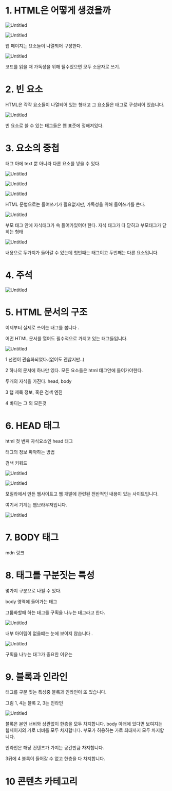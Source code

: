 # 1. HTML은 어떻게 생겼을까

![Untitled](https://s3-us-west-2.amazonaws.com/secure.notion-static.com/23a86699-0832-4813-a3d5-858ebb107daf/Untitled.png)

![Untitled](https://s3-us-west-2.amazonaws.com/secure.notion-static.com/689ed045-802d-4990-bef7-c26cf6908add/Untitled.png)

웹 페이지는 요소들이 나열되어 구성한다.

![Untitled](https://s3-us-west-2.amazonaws.com/secure.notion-static.com/a6b2842a-ce91-4d4a-b3ff-648032ce69d9/Untitled.png)

코드를 읽을 때 가독성을 위해 될수있으면 모두 소문자로 쓰기.

# 2. 빈 요소

HTML은 각각 요소들이 나열되어 있는 형태고 그 요소들은 태그로 구성되어 있습니다.

![Untitled](https://s3-us-west-2.amazonaws.com/secure.notion-static.com/525b0b7c-75d5-41a5-bfa5-d590af8d6d16/Untitled.png)

빈 요소로 쓸 수 있는 태그들은 웹 표준에 정해져있다.

# 3. 요소의 중첩

태그 아에 text 뿐 아니라 다른 요소를 넣을 수 있다.

![Untitled](https://s3-us-west-2.amazonaws.com/secure.notion-static.com/daa69327-8458-4908-b5e5-ec40f44e0129/Untitled.png)

![Untitled](https://s3-us-west-2.amazonaws.com/secure.notion-static.com/46a4ded6-bb8c-4f6c-bbaf-bf512aea142f/Untitled.png)

![Untitled](https://s3-us-west-2.amazonaws.com/secure.notion-static.com/d1a57236-9f8c-4814-91f8-96d3cbbca871/Untitled.png)

HTML 문법으로는 들여쓰기가 필요없지만, 가독성을 위해 들여쓰기를 쓴다.

![Untitled](https://s3-us-west-2.amazonaws.com/secure.notion-static.com/adc9e725-f91e-4e4c-a840-3c1d65b56bff/Untitled.png)

부모 태그 안에 자식태그가 쏙 들어가있어야 한다. 자식 태그가 다 닫히고 부모태그가 닫히는 형태

![Untitled](https://s3-us-west-2.amazonaws.com/secure.notion-static.com/c18b2476-6c1c-4fb8-83fd-8aaf138121b4/Untitled.png)

내용으로 두가지가 들어갈 수 있는데 첫번째는 태그이고 두번째는 다른 요소입니다.

# 4. 주석

![Untitled](https://s3-us-west-2.amazonaws.com/secure.notion-static.com/ef690fa9-0591-493f-a77a-c7fd920240b6/Untitled.png)

# 5. HTML 문서의 구조

이제부터 실제로 쓰이는 태그를 봅니다 .

어떤 HTML 문서를 열어도 필수적으로 가지고 있는 태그들입니다.

![Untitled](https://s3-us-west-2.amazonaws.com/secure.notion-static.com/e34645d1-d845-4218-ae5f-e24f5948b228/Untitled.png)

1 선언이 관습화되었다.(없어도 괜찮지만..)

2 하나의 문서에 하나만 있다. 모든 요소들은 html 태그안에 들어가야한다.

두개의 자식을 가진다. head, body

3 탭 제목 정보, 혹은 검색 엔진

4 바디는 그 외 모든것

# 6. HEAD 태그

html 첫 번째 자식요소인 head 태그

태그의 정보 파악하는 방법

검색 키워드

![Untitled](https://s3-us-west-2.amazonaws.com/secure.notion-static.com/76942ac1-ad4d-4d08-a4ac-fb0038063128/Untitled.png)

![Untitled](https://s3-us-west-2.amazonaws.com/secure.notion-static.com/93c23ded-a9c5-416f-9e9e-5aef284cfc43/Untitled.png)

모질라에서 만든 웹사이트고 웹 개발에 관련된 전반적인 내용이 있는 사이트입니다.

여기서 기계는 웹브라우저입니다.

![Untitled](https://s3-us-west-2.amazonaws.com/secure.notion-static.com/320a9be5-d939-4bfb-98c7-58524f006efa/Untitled.png)

# 7. BODY 태그

mdn 링크

# 8. 태그를 구분짓는 특성

몇가지 구분으로 나뉠 수 있다.

body 영역에 들어가는 태그

그룹화할때 하는 태그를 구획을 나누는 태그라고 한다.

![Untitled](https://s3-us-west-2.amazonaws.com/secure.notion-static.com/249f5381-3fc5-4053-b412-9f7b681de120/Untitled.png)

내부 아이템이 없을떄는 눈에 보이지 않습니다 .

![Untitled](https://s3-us-west-2.amazonaws.com/secure.notion-static.com/b1fc3e3d-1db9-4477-909e-539b42e6dfa4/Untitled.png)

구획을 나누는 태그가 중요한 이유는

# 9. 블록과 인라인

태그를 구분 짓는 특성중 블록과 인라인이 또 있습니다.

그림 1, 4는 블록 2, 3는 인라인

![Untitled](https://s3-us-west-2.amazonaws.com/secure.notion-static.com/394a4b9c-f789-43b8-8c3d-e43afe274202/Untitled.png)

블록은 본인 너비와 상관없이 한층을 모두 차지합니다. body 아래에 있다면 보여지는 웹페이지의 가로 너비를 모두 차지합니다. 부모가 허용하는 가로 최대까지 모두 차지합니다.

인라인은 해당 컨텐츠가 가지는 공간만큼 차지합니다.

3뒤에 4 블록이 들어갈 수 없고 한층을 다 차지합니다.

# 10 콘텐츠 카테고리
